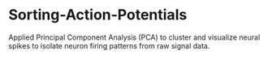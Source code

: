 # Sorting-Action-Potentials
Applied Principal Component Analysis (PCA) to cluster and visualize neural spikes to isolate neuron firing patterns from raw signal data.
